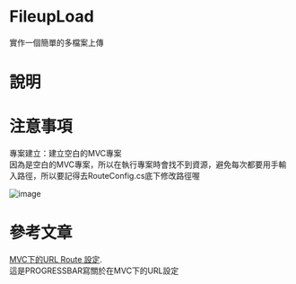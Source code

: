 # FileupLoad
實作一個簡單的多檔案上傳

# 說明
  

# 注意事項
專案建立：建立空白的MVC專案 <br/>
因為是空白的MVC專案，所以在執行專案時會找不到資源，避免每次都要用手輸入路徑，所以要記得去RouteConfig.cs底下修改路徑喔

![image](https://user-images.githubusercontent.com/30917086/101300200-c3a7a000-386f-11eb-8f5f-decc28cea678.png)

# 參考文章
[MVC下的URL Route 設定](https://progressbar.tw/posts/105).<br/>
這是PROGRESSBAR寫關於在MVC下的URL設定
